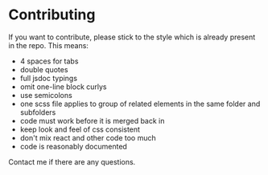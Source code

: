 # Contributing

If you want to contribute, please stick to the style which is already present
in the repo. This means:
- 4 spaces for tabs
- double quotes
- full jsdoc typings
- omit one-line block curlys
- use semicolons
- one scss file applies to group of related elements in the same folder and subfolders
- code must work before it is merged back in
- keep look and feel of css consistent
- don't mix react and other code too much
- code is reasonably documented

Contact me if there are any questions.
